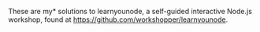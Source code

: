 These are my* solutions to learnyounode, a self-guided interactive Node.js workshop, found at https://github.com/workshopper/learnyounode.
